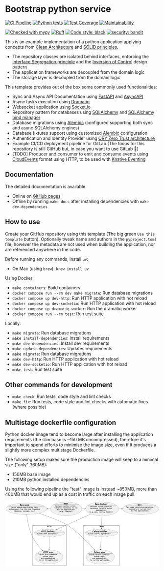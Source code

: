 # Bootstrap python service
[![CI Pipeline](https://github.com/febus982/bootstrap-python-fastapi/actions/workflows/ci-pipeline.yml/badge.svg)](https://github.com/febus982/bootstrap-python-fastapi/actions/workflows/ci-pipeline.yml)
[![Python tests](https://github.com/febus982/bootstrap-python-fastapi/actions/workflows/python-tests.yml/badge.svg?branch=main)](https://github.com/febus982/bootstrap-python-fastapi/actions/workflows/python-tests.yml)
[![Test Coverage](https://api.codeclimate.com/v1/badges/a2ab183e64778e21ae14/test_coverage)](https://codeclimate.com/github/febus982/bootstrap-python-fastapi/test_coverage)
[![Maintainability](https://api.codeclimate.com/v1/badges/a2ab183e64778e21ae14/maintainability)](https://codeclimate.com/github/febus982/bootstrap-python-fastapi/maintainability)

[![Checked with mypy](https://www.mypy-lang.org/static/mypy_badge.svg)](https://mypy-lang.org/)
[![Ruff](https://img.shields.io/endpoint?url=https://raw.githubusercontent.com/charliermarsh/ruff/main/assets/badge/v1.json)](https://github.com/charliermarsh/ruff)
[![Code style: black](https://img.shields.io/badge/code%20style-black-000000.svg)](https://github.com/psf/black)
[![security: bandit](https://img.shields.io/badge/security-bandit-yellow.svg)](https://github.com/PyCQA/bandit)

This is an example implementation of a python application applying
concepts from [Clean Architecture](https://blog.cleancoder.com/uncle-bob/2012/08/13/the-clean-architecture.html)
and [SOLID principles](https://en.wikipedia.org/wiki/SOLID).

* The repository classes are isolated behind interfaces, enforcing the [Interface Segregation principle](https://en.wikipedia.org/wiki/Interface_segregation_principle) 
  and the [Inversion of Control](https://en.wikipedia.org/wiki/Inversion_of_control) design pattern
* The application frameworks are decoupled from the domain logic
* The storage layer is decoupled from the domain logic

This template provides out of the box some commonly used functionalities:

* Sync and Async API Documentation using [FastAPI](https://fastapi.tiangolo.com/) and [AsyncAPI](https://www.asyncapi.com/en)
* Async tasks execution using [Dramatiq](https://dramatiq.io/index.html)
* Websocket application using [Socket.io](https://python-socketio.readthedocs.io/en/stable/index.html)
* Repository pattern for databases using [SQLAlchemy](https://www.sqlalchemy.org/) and [SQLAlchemy bind manager](https://febus982.github.io/sqlalchemy-bind-manager/stable/)
* Database migrations using [Alembic](https://alembic.sqlalchemy.org/en/latest/) (configured supporting both sync and async SQLAlchemy engines)
* Database fixtures support using customized [Alembic](https://alembic.sqlalchemy.org/en/latest/) configuration
* Authentication and Identity Provider using [ORY Zero Trust architecture](https://www.ory.sh/docs/kratos/guides/zero-trust-iap-proxy-identity-access-proxy)
* Example CI/CD deployment pipeline for GitLab (The focus for this repository is still GitHub but, in case you want to use GitLab 🤷)
* [TODO] Producer and consumer to emit and consume events using [CloudEvents](https://cloudevents.io/) format using HTTP, to be used with [Knative Eventing](https://knative.dev/docs/eventing/)

## Documentation

The detailed documentation is available:

* Online on [GitHub pages](https://febus982.github.io/bootstrap-python-fastapi/)
* Offline by running `make docs` after installing dependencies with `make dev-dependencies`

## How to use

Create your GitHub repository using this template (The big green `Use this template` button).
Optionally tweak name and authors in the `pyproject.toml` file, however the metadata
are not used when building the application, nor are referenced anywhere in the code.

Before running any commands, install `uv`:

- On Mac (using `brew`): `brew install uv`

Using Docker:

* `make containers`: Build containers
* `docker compose run --rm dev make migrate`: Run database migrations
* `docker compose up dev-http`: Run HTTP application with hot reload
* `docker compose up dev-socketio`: Run HTTP application with hot reload
* `docker compose up dramatiq-worker`: Run the dramatiq worker
* `docker compose run --rm test`: Run test suite

Locally:

* `make migrate`: Run database migrations
* `make install-dependencies`: Install requirements
* `make dev-dependencies`: Install dev requirements
* `make update-dependencies`: Updates requirements
* `make migrate`: Run database migrations
* `make dev-http`: Run HTTP application with hot reload
* `make dev-socketio`: Run HTTP application with hot reload
* `make test`: Run test suite

## Other commands for development

* `make check`: Run tests, code style and lint checks
* `make fix`: Run tests, code style and lint checks with automatic fixes (where possible)

## Multistage dockerfile configuration

Python docker image tend to become large after installing the application requirements
(the slim base is ~150 MB uncompressed), therefore it's important to spend efforts
to minimise the image size, even if it produces a slightly more complex multistage
Dockerfile.

The following setup makes sure the production image will keep to a minimal size ("only" 360MB):
 * 150MB base image
 * 210MB python installed dependencies

Using the following pipeline the "test" image is instead ~850MB, more than 400MB that would
end up as a cost in traffic on each image pull.

![](docs/puml/docker-container.png)
